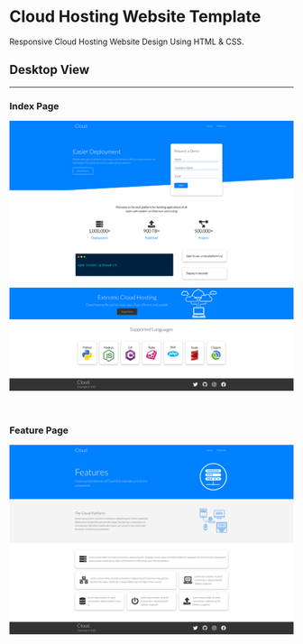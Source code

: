 # Cloud Hosting Website Template
Responsive Cloud Hosting Website Design Using HTML &amp; CSS.

## Desktop View   
***
### Index Page
![Index Page](https://github.com/mustan-ali/img/blob/main/screenshot/indexpage.png)   
<br/><br/>   
### Feature Page
![Feature Page](https://github.com/mustan-ali/img/blob/main/screenshot/featurepage.png)
